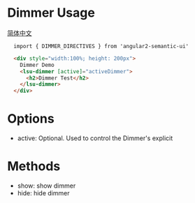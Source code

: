 # Dimmer Usage
<a href="https://github.com/lon-yang/angular2-semantic-ui/blob/master/components/dimmer/README_CN.md">简体中文</a>

```typesctript
  import { DIMMER_DIRECTIVES } from 'angular2-semantic-ui'
```
```html
  <div style="width:100%; height: 200px">
    Dimmer Demo
    <lsu-dimmer [active]="activeDimmer">
      <h2>Dimmer Test</h2>
    </lsu-dimmer>      
  </div>
```

# Options
- active: Optional. Used to control the Dimmer's explicit

# Methods
- show: show dimmer 
- hide: hide dimmer
